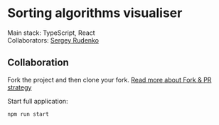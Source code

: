 # Sorting algorithms visualiser


Main stack: TypeScript, React <br/>
Collaborators: [Sergey Rudenko](https://github.com/rudensergey)

## Collaboration

Fork the project and then clone your fork. [Read more about Fork & PR strategy](https://help.github.com/en/github/collaborating-with-issues-and-pull-requests/working-with-forks)


Start full application:
```
npm run start
```
